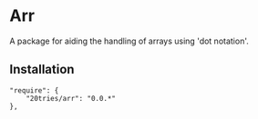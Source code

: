 # Arr
A package for aiding the handling of arrays using 'dot notation'.

## Installation

```
"require": {
    "20tries/arr": "0.0.*"
},
```


